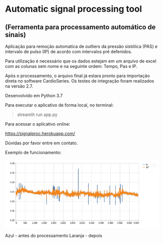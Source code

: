 # Automatic signal processing tool
## (Ferramenta para processamento automático de sinais)

Aplicação para remoção automatica de outliers da pressão sistólica (PAS) e intervalo de pulso (IP) de acordo com intervalos pré defenidos.

Para utilização é necessário que os dados estejam em um arquivo de excel com as colunas sem nome e na seguinte ordem: Tempo, Pas e IP.

Após o processamento, o arquivo final já estara pronto para importação direta no software CardioSeries. Os testes de integração foram realizados na versão 2.7.

Desenvolvido em Python 3.7

Para executar o aplicativo de forma local, no terminal:

> streamlit run app.py

Para acessar o aplicativo online:

https://signalproc.herokuapp.com/

Dúvidas por favor entre em contato.

Exemplo de funcionamento:

![Grafico](https://github.com/gbazo/signalproc/blob/master/grafico.png)

Azul - antes do processamento
Laranja - depois
